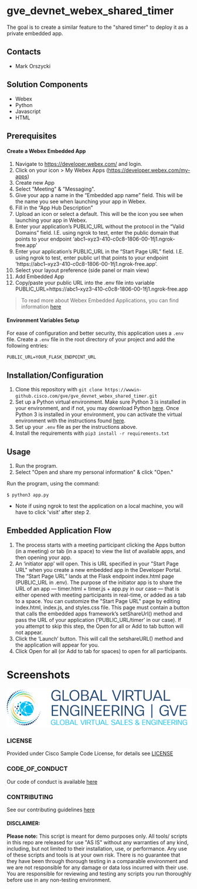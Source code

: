 # gve_devnet_webex_shared_timer
The goal is to create a similar feature to the "shared timer" to deploy it as a private embedded app.


## Contacts
* Mark Orszycki

## Solution Components
* Webex
* Python
* Javascript
* HTML


## Prerequisites
#### Create a Webex Embedded App 
1. Navigate to https://developer.webex.com/ and login. 
2. Click on your icon > My Webex Apps (https://developer.webex.com/my-apps)
3. Create new App
4. Select "Meeting" & "Messaging". 
5. Give your app a name in the “Embedded app name” field. This will be the name you see when launching your app in Webex.
6. Fill in the “App Hub Description”
7. Upload an icon or select a default. This will be the icon you see when launching your app in Webex.
8. Enter your application’s PUBLIC_URL without the protocol in the “Valid Domains” field. I.E. using ngrok to test, enter the public domain that points to your endpoint ‘abc1–xyz3-410-c0c8-1806-00-1fj1.ngrok-free.app’
9. Enter your application’s PUBLIC_URL in the “Start Page URL” field. I.E. using ngrok to test, enter public url that points to your endpoint ’https://abc1–xyz3-410-c0c8-1806-00-1fj1.ngrok-free.app’.
10. Select your layout preference (side panel or main view)
11. Add Embedded App
12. Copy/paste your public URL into the .env file into variable PUBLIC_URL=https://abc1–xyz3-410-c0c8-1806-00-1fj1.ngrok-free.app


> To read more about Webex Embedded Applications, you can find information [here](https://developer.webex.com/docs/embedded-apps)

#### Environment Variables Setup
For ease of configuration and better security, this application uses a `.env` file. Create a `.env` file in the root directory of your project and add the following entries:
```env
PUBLIC_URL=YOUR_FLASK_ENDPOINT_URL
```

## Installation/Configuration
1. Clone this repository with `git clone https://wwwin-github.cisco.com/gve/gve_devnet_webex_shared_timer.git`
2. Set up a Python virtual environment. Make sure Python 3 is installed in your environment, and if not, you may download Python [here](https://www.python.org/downloads/). Once Python 3 is installed in your environment, you can activate the virtual environment with the instructions found [here](https://docs.python.org/3/tutorial/venv.html).
3. Set up your `.env` file as per the instructions above.
4. Install the requirements with `pip3 install -r requirements.txt`


## Usage
1. Run the program.
2. Select "Open and share my personal information" & click "Open."

Run the program, using the command:
```
$ python3 app.py
```

* Note if using ngrok to test the application on a local machine, you will have to click 'visit' after step 2.


## Embedded Application Flow
1. The process starts with a meeting participant clicking the Apps button (in a meeting) or tab (in a space) to view the list of available apps, and then opening your app.
2. An ‘initiator app’ will open. This is URL specified in your "Start Page URL" when you create a new embedded app in the Developer Portal. The “Start Page URL” lands at the Flask endpoint index.html page (PUBLIC_URL in .env). The purpose of the initiator app is to share the URL of an app — timer.html + timer.js + app.py in our case — that is either opened with meeting participants in real-time, or added as a tab to a space. You can customize the "Start Page URL" page by editing index.html, index.js, and styles.css file. This page must contain a button that calls the embedded apps framework’s setShareUrl() method and pass the URL of your application (‘PUBLIC_URL/timer’ in our case). If you attempt to skip this step, the Open for all or Add to tab button will not appear.
3. Click the ‘Launch’ button. This will call the setshareURL() method and the application will appear for you. 
4. Click Open for all (or Add to tab for spaces) to open for all participants.

# Screenshots

![/IMAGES/0image.png](/IMAGES/0image.png)

### LICENSE

Provided under Cisco Sample Code License, for details see [LICENSE](LICENSE.md)

### CODE_OF_CONDUCT

Our code of conduct is available [here](CODE_OF_CONDUCT.md)

### CONTRIBUTING

See our contributing guidelines [here](CONTRIBUTING.md)

#### DISCLAIMER:
<b>Please note:</b> This script is meant for demo purposes only. All tools/ scripts in this repo are released for use "AS IS" without any warranties of any kind, including, but not limited to their installation, use, or performance. Any use of these scripts and tools is at your own risk. There is no guarantee that they have been through thorough testing in a comparable environment and we are not responsible for any damage or data loss incurred with their use.
You are responsible for reviewing and testing any scripts you run thoroughly before use in any non-testing environment.